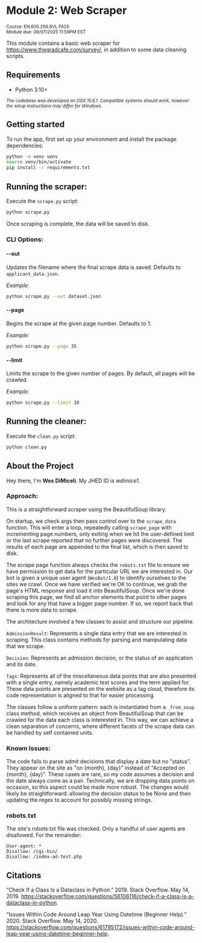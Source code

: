 # Module 2: Web Scraper

<small>Course: EN.605.256.8VL.FA25</small>
<br/>
<small>Module due: 09/07/2025 11:59PM EST</small>

This module contains a basic web scraper for https://www.thegradcafe.com/survey/, in addition to some data cleaning scripts.

## Requirements

* Python 3.10+

<small>_The codebase was developed on OSX 15.6.1.  Compatible systems should work, however the setup instructions may differ for Windows._</small>

## Getting started

To run the app, first set up your environment and install the package dependencies:

```sh
python -m venv venv
source venv/bin/activate
pip install -r requirements.txt
```

## Running the scraper:

Execute the `scrape.py` script:

```sh
python scrape.py
```

Once scraping is complete, the data will be saved to disk.

### CLI Options:

#### --out <filename>

Updates the filename where the final scrape data is saved.  Defaults to `applicant_data.json`.

_Example:_
```sh
python scrape.py --out dataset.json
```

#### --page <number>

Begins the scrape at the given page number.  Defaults to 1.

_Example:_
```sh
python scrape.py --page 35
```

#### --limit <number>

Limits the scrape to the given number of pages.  By default, all pages will be crawled.

_Example:_
```sh
python scrape.py --limit 10
```

## Running the cleaner:

Execute the `clean.py` script:

```sh
python clean.py
```

## About the Project

Hey there, I'm **Wes DiMiceli**.  My JHED ID is _wdimice1_.

### Approach:

This is a straightforward scraper using the BeautifulSoup library.

On startup, we check args then pass control over to the `scrape_data` function. This will enter a loop, repeatedly calling `scrape_page` with incrementing page numbers, only exiting when we hit the user-defined limit or the last scrape reported that no further pages were discovered.  The results of each page are appended to the final list, which is then saved to disk.

The scrape page function always checks the `robots.txt` file to ensure we have permission to get data for the particular URL we are interested in.  Our bot is given a unique user agent (`WesBot/1.0`) to identify ourselves to the sites we crawl.  Once we have verified we're OK to continue, we grab the page's HTML response and load it into BeautifulSoup.  Once we're done scraping this page, we find all anchor elements that point to other pages and look for any that have a bigger page number. If so, we report back that there is more data to scrape.

The architecture involved a few classes to assist and structure our pipeline.

`AdmissionResult`: Represents a single data entry that we are interested in scraping.  This class contains methods for parsing and manipulating data that we scrape.

`Decision`: Represents an admission decision, or the status of an application and its date.

`Tags`: Represents all of the miscellaneous data points that are also presented with a single entry, namely academic test scores and the term applied for.  These data points are presented on the website as a tag cloud, therefore its code representation is aligned to that for easier processing.

The classes follow a uniform pattern: each is instantiated from a `_from_soup` class method, which receives an object from BeautifulSoup that can be crawled for the data each class is interested in.  This way, we can achieve a clean separation of concerns, where different facets of the scrape data can be handled by self contained units.

### Known Issues:

The code fails to parse admit decisions that display a date but no "status".  They appear on the site as "on {month}, {day}" instead of "Accepted on {month}, {day}".  These cases are rare, so my code assumes a decision and the date always come as a pair.  Technically, we are dropping data points on occasion, so this aspect could be made more robust.  The changes would likely be straightforward: allowing the decision status to be None and then updating the regex to account for possibly missing strings.

### robots.txt

The site's robots.txt file was checked.  Only a handful of user agents are disallowed.  For the remainder:

```
User-agent: *
Disallow: /cgi-bin/
Disallow: /index-ad-test.php
```

## Citations

“Check If a Class Is a Dataclass in Python.” 2019. Stack Overflow. May 14, 2019. https://stackoverflow.com/questions/56106116/check-if-a-class-is-a-dataclass-in-python.

“Issues Within Code Around Leap Year Using Datetime (Beginner Help).” 2020. Stack Overflow. May 14, 2020. https://stackoverflow.com/questions/61795172/issues-within-code-around-leap-year-using-datetime-beginner-help.
